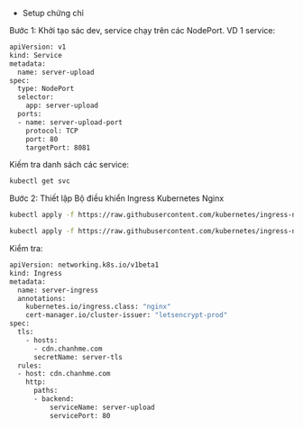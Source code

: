 - Setup chứng chỉ

Bước 1: Khởi tạo sác dev, service chạy trên các NodePort.
VD 1 service: 
```sh
apiVersion: v1
kind: Service
metadata:
  name: server-upload
spec:
  type: NodePort
  selector:
    app: server-upload
  ports:
  - name: server-upload-port
    protocol: TCP
    port: 80
    targetPort: 8081
```

Kiếm tra danh sách các service:
```sh
kubectl get svc
```
Bước 2: Thiết lập Bộ điều khiển Ingress Kubernetes Nginx

```sh
kubectl apply -f https://raw.githubusercontent.com/kubernetes/ingress-nginx/nginx-0.26.1/deploy/static/mandatory.yaml
```

```sh
kubectl apply -f https://raw.githubusercontent.com/kubernetes/ingress-nginx/nginx-0.26.1/deploy/static/provider/cloud-generic.yaml
```

Kiểm tra:
```sh
apiVersion: networking.k8s.io/v1beta1
kind: Ingress
metadata:
  name: server-ingress
  annotations:
    kubernetes.io/ingress.class: "nginx"
    cert-manager.io/cluster-issuer: "letsencrypt-prod"
spec:
  tls:
    - hosts:
      - cdn.chanhme.com
      secretName: server-tls
  rules:
  - host: cdn.chanhme.com
    http:
      paths:
      - backend:
          serviceName: server-upload
          servicePort: 80
```

   
